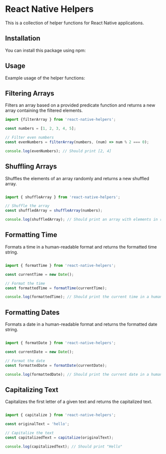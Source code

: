 # React Native Helpers

This is a collection of helper functions for React Native applications.

## Installation

You can install this package using npm:


## Usage

Example usage of the helper functions:

## Filtering Arrays

Filters an array based on a provided predicate function and returns a new array containing the filtered elements.

```javascript
import {filterArray } from 'react-native-helpers';

const numbers = [1, 2, 3, 4, 5];

// Filter even numbers
const evenNumbers = filterArray(numbers, (num) => num % 2 === 0);

console.log(evenNumbers); // Should print [2, 4]

```

## Shuffling Arrays

Shuffles the elements of an array randomly and returns a new shuffled array.

```javascript

import { shuffleArray } from 'react-native-helpers';

// Shuffle the array
const shuffledArray = shuffleArray(numbers);

console.log(shuffledArray); // Should print an array with elements in random order

```

## Formatting Time

Formats a time in a human-readable format and returns the formatted time string.

```javascript

import { formatTime } from 'react-native-helpers';

const currentTime = new Date();

// Format the time
const formattedTime = formatTime(currentTime);

console.log(formattedTime); // Should print the current time in a human-readable format

```

## Formatting Dates

Formats a date in a human-readable format and returns the formatted date string.

```javascript

import { formatDate } from 'react-native-helpers';

const currentDate = new Date();

// Format the date
const formattedDate = formatDate(currentDate);

console.log(formattedDate); // Should print the current date in a human-readable format

```

## Capitalizing Text

Capitalizes the first letter of a given text and returns the capitalized text.

```javascript

import { capitalize } from 'react-native-helpers';

const originalText = 'hello';

// Capitalize the text
const capitalizedText = capitalize(originalText);

console.log(capitalizedText); // Should print "Hello"

```

